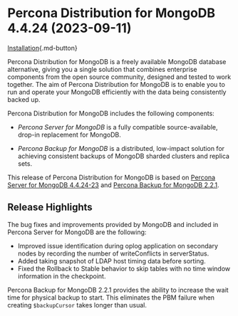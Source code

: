 # Percona Distribution for MongoDB 4.4.24 (2023-09-11)


[Installation](installation.md){.md-button}

Percona Distribution for MongoDB is a freely available MongoDB database alternative, giving you a single solution that combines enterprise components from the open source community, designed and tested to work together. The aim of Percona Distribution for MongoDB is to enable you to run and operate your
MongoDB efficiently with the data being consistently backed up.

Percona Distribution for MongoDB includes the following components:

* *Percona Server for MongoDB* is a fully compatible source-available, drop-in replacement
for MongoDB.

* *Percona Backup for MongoDB* is a distributed, low-impact solution for achieving
consistent backups of MongoDB sharded clusters and replica sets.

This release of Percona Distribution for MongoDB is based on [Percona Server for MongoDB 4.4.24-23](https://docs.percona.com/percona-server-for-mongodb/4.4/release_notes/4.4.24-23.html) and [Percona Backup for MongoDB 2.2.1](https://docs.percona.com/percona-backup-mongodb/release-notes/2.2.1.html).


## Release Highlights

The bug fixes and improvements provided by MongoDB and included in Percona Server for MongoDB are the following:

* Improved issue identification during oplog application on secondary nodes by recording the number of writeConflicts in serverStatus.
* Added taking snapshot of LDAP host timing data before sorting.
* Fixed the Rollback to Stable behavior to skip tables with no time window information in the checkpoint. 

Percona Backup for MongoDB 2.2.1 provides the ability to increase the wait time for physical backup to start. This eliminates the PBM failure when creating `$backupCursor` takes longer than usual.